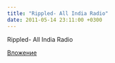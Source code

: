 ```yaml
---
title: "Rippled- All India Radio"
date: 2011-05-14 23:11:00 +0300
---
```


Rippled- All India Radio

[Вложение](https://vk.com/video41076938_159784840)
